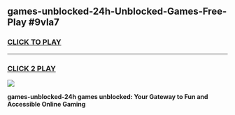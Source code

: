 
## games-unblocked-24h-Unblocked-Games-Free-Play #9vla7
<h3>
<a href="https://us.freeplayer.one?title=games-unblocked-24h&ref=9M">CLICK TO PLAY</a></h3>
<hr>

<h3>
<a href="https://us.freeplayer.one?title=games-unblocked-24h&ref=9M">CLICK 2 PLAY</a>
  
</h3>

<a href="https://us.freeplayer.one?title=games-unblocked-24h&ref=9M"><img src="https://clearcache.store/games.png"></a>


**games-unblocked-24h games unblocked: Your Gateway to Fun and Accessible Online Gaming**
